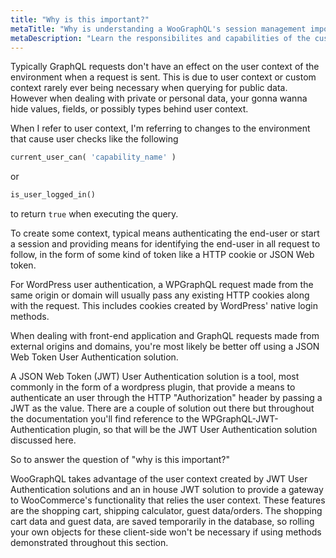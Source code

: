 ```yaml
---
title: "Why is this important?"
metaTitle: "Why is understanding a WooGraphQL's session management important? | WooGraphQL Docs | AxisTaylor"
metaDescription: "Learn the responsibilites and capabilities of the custom session handler WooGraphQL uses."
---
```


Typically GraphQL requests don't have an effect on the user context of the environment when a request is sent. This is due to user context or custom context rarely ever being necessary when querying for public data. However when dealing with private or personal data, your gonna wanna hide values, fields, or possibly types behind user context.

When I refer to user context, I'm referring to changes to the environment that cause user checks like the following
```php
current_user_can( 'capability_name' )
```
or
```php
is_user_logged_in()
```
to return `true` when executing the query.

To create some context, typical means authenticating the end-user or start a session and providing means for identifying the end-user in all request to follow, in the form of some kind of token like a HTTP cookie or JSON Web token.

For WordPress user authentication, a WPGraphQL request made from the same origin or domain will usually pass any existing HTTP cookies along with the request. This includes cookies created by WordPress' native login methods.

When dealing with front-end application and GraphQL requests made from external origins and domains, you're most likely be better off using a JSON Web Token User Authentication solution.

A JSON Web Token (JWT) User Authentication solution is a tool, most commonly in the form of a wordpress plugin, that provide a means to authenticate an user through the HTTP "Authorization" header by passing a JWT as the value.
There are a couple of solution out there but throughout the documentation you'll find reference to the WPGraphQL-JWT-Authentication plugin, so that will be the JWT User Authentication solution discussed here.

So to answer the question of "why is this important?"

WooGraphQL takes advantage of the user context created by JWT User Authentication solutions and an in house JWT solution to provide a gateway to WooCommerce's functionality that relies the user context.
These features are the shopping cart, shipping calculator, guest data/orders. The shopping cart data and guest data, are saved temporarily in the database, so rolling your own objects for these client-side won't be necessary if using methods demonstrated throughout this section.
